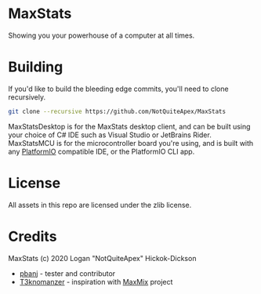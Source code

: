 # MaxStats
Showing you your powerhouse of a computer at all times.

# Building
If you'd like to build the bleeding edge commits, you'll need to clone recursively.
```sh
git clone --recursive https://github.com/NotQuiteApex/MaxStats
```
MaxStatsDesktop is for the MaxStats desktop client, and can be built using your choice of C# IDE such as Visual Studio or JetBrains Rider. MaxStatsMCU is for the microcontroller board you're using, and is built with any [PlatformIO](https://platformio.org/) compatible IDE, or the PlatformIO CLI app.

# License
All assets in this repo are licensed under the zlib license.

# Credits
MaxStats (c) 2020 Logan "NotQuiteApex" Hickok-Dickson
* [pbanj](https://github.com/pbanj/) - tester and contributor
* [T3knomanzer](https://github.com/T3knomanzer) - inspiration with [MaxMix](https://github.com/t3knomanzer/maxmix-software) project

